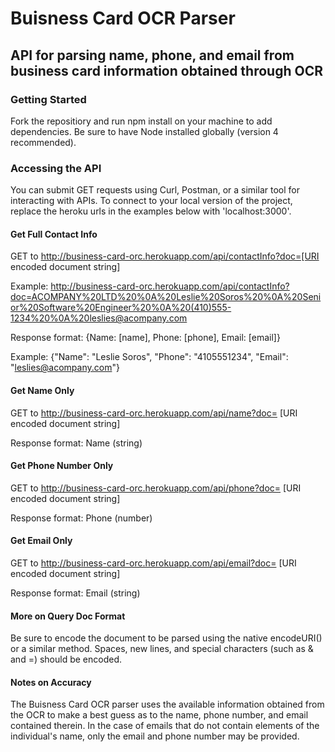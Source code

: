 # Buisness Card OCR Parser
## API for parsing name, phone, and email from business card information obtained through OCR


### Getting Started

Fork the repositiory and run npm install on your machine to add dependencies. Be sure to have Node installed globally (version 4 recommended).



### Accessing the API

You can submit GET requests using Curl, Postman, or a similar tool for interacting with APIs. To connect to your local version of the project, replace the heroku urls in the examples below with 'localhost:3000'.



#### Get Full Contact Info

GET to http://business-card-orc.herokuapp.com/api/contactInfo?doc=[URI encoded document string]

Example: http://business-card-orc.herokuapp.com/api/contactInfo?doc=ACOMPANY%20LTD%20%0A%20Leslie%20Soros%20%0A%20Senior%20Software%20Engineer%20%0A%20(410)555-1234%20%0A%20leslies@acompany.com

Response format: {Name: [name], Phone: [phone], Email: [email]}

Example: {"Name": "Leslie Soros", "Phone": "4105551234", "Email": "leslies@acompany.com"}



#### Get Name Only

GET to http://business-card-orc.herokuapp.com/api/name?doc= [URI encoded document string]

Response format: Name (string)



#### Get Phone Number Only

GET to http://business-card-orc.herokuapp.com/api/phone?doc= [URI encoded document string]

Response format: Phone (number)



#### Get Email Only

GET to http://business-card-orc.herokuapp.com/api/email?doc= [URI encoded document string]

Response format: Email (string)



#### More on Query Doc Format

Be sure to encode the document to be parsed using the native encodeURI() or a similar method. Spaces, new lines, and special characters (such as & and =) should be encoded.



#### Notes on Accuracy

The Buisness Card OCR parser uses the available information obtained from the OCR to make a best guess as to the name, phone number, and email contained therein. In the case of emails that do not contain elements of the individual's name, only the email and phone number may be provided. 


